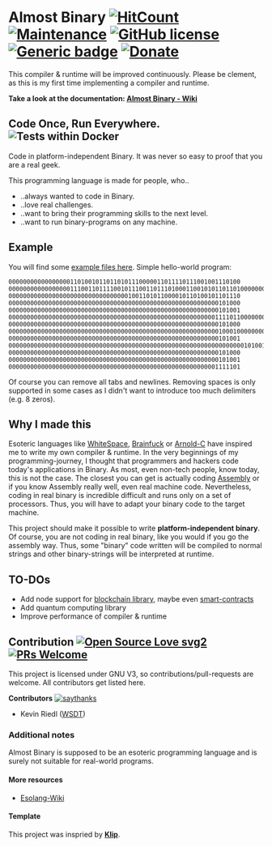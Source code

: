 # Almost Binary [![HitCount](http://hits.dwyl.com/wsdt/AlmostBinary.svg)](http://hits.dwyl.com/wsdt/AlmostBinary) [![Maintenance](https://img.shields.io/badge/Maintained%3F-yes-green.svg)](https://bitbucket.org/lbesson/ansi-colors) [![GitHub license](https://img.shields.io/github/license/wsdt/AlmostBinary.svg)](https://github.com/wsdt/AlmostBinary/blob/master/LICENSE) [![Generic badge](https://img.shields.io/badge/Made%20with-CSharp-37f)](https://docs.microsoft.com/en-us/dotnet/csharp/tour-of-csharp/) [![Donate](https://img.shields.io/badge/Donate-Pay%20me%20a%20coffee-3cf)](https://github.com/wsdt/Global/wiki/Donation)
This compiler & runtime will be improved continuously. Please be clement, as this is my first time implementing a compiler and runtime.

**Take a look at the documentation: [Almost Binary - Wiki](https://github.com/wsdt/AlmostBinary/wiki)**

## Code Once, Run Everywhere. ![Tests within Docker](https://github.com/wsdt/AlmostBinary/workflows/Tests%20within%20Docker/badge.svg)
Code in platform-independent Binary. It was never so easy to proof that you are a real geek. 

This programming language is made for people, who..
- ..always wanted to code in Binary.
- ..love real challenges.
- ..want to bring their programming skills to the next level.
- ..want to run binary-programs on any machine.

## Example
You will find some [example files here](https://github.com/wsdt/AlmostBinary/tree/master/examples).
Simple hello-world program: 

```
0000000000000000011010010110110101110000011011110111001001110100
000000000000000001110011011110010111001101110100011001010110110100000000000000000000000000000000000000000000000000000000000000000110011001110101011011100110001101110100011010010110111101101110
0000000000000000000000000000000001001101011000010110100101101110
0000000000000000000000000000000000000000000000000000000000101000
0000000000000000000000000000000000000000000000000000000000101001
000000000000000000000000000000000000000000000000000000000111101100000000000000000000000000000000000000000000000000000000010100000111001001101001011011100111010001001100011010010110111001100101
0000000000000000000000000000000000000000000000000000000000101000
0000000000000000000000000000000000000000000000000000000000100010000000000000000000000000000000000000000001001000011001010110110001101100011011110010000001010111011011110111001001101100011001000000000000000000000000000000000000000000000000000000000000100010
0000000000000000000000000000000000000000000000000000000000101001
00000000000000000000000000000000000000000000000000000000000000000101001001100101011000010110010001001100011010010110111001100101
0000000000000000000000000000000000000000000000000000000000101000
0000000000000000000000000000000000000000000000000000000000101001
0000000000000000000000000000000000000000000000000000000001111101
```
Of course you can remove all tabs and newlines. Removing spaces is only supported in some cases as I didn't want to introduce too much delimiters (e.g. 8 zeros).

## Why I made this
Esoteric languages like [WhiteSpace](https://esolangs.org/wiki/Whitespace), [Brainfuck](https://esolangs.org/wiki/Brainfuck) or [Arnold-C](https://esolangs.org/wiki/ArnoldC) have inspired me to write my own compiler & runtime. 
In the very beginnings of my programming-journey, I thought that programmers and hackers code today's applications in Binary. As most, even non-tech people, know today, this is not the case.
The closest you can get is actually coding [Assembly](https://en.wikipedia.org/wiki/Assembly_language) or if you know Assembly really well, even real machine code. Nevertheless, coding in real binary is incredible difficult
and runs only on a set of processors. Thus, you will have to adapt your binary code to the target machine. 

This project should make it possible to write **platform-independent binary**. Of course, you are not coding in real binary, like you would if you go the assembly way. 
Thus, some "binary" code written will be compiled to normal strings and other binary-strings will be interpreted at runtime.


## TO-DOs
- Add node support for [blockchain library](https://www.c-sharpcorner.com/article/blockchain-basics-building-a-blockchain-in-net-core/), maybe even [smart-contracts](https://docs.microsoft.com/en-us/archive/msdn-magazine/2019/november/blockchain-programming-smart-contracts-in-csharp)
- Add quantum computing library
- Improve performance of compiler & runtime

## Contribution [![Open Source Love svg2](https://badges.frapsoft.com/os/v2/open-source.svg?v=103)](https://github.com/ellerbrock/open-source-badges/) [![PRs Welcome](https://img.shields.io/badge/PRs-welcome-brightgreen.svg?style=flat-square)](http://makeapullrequest.com)

This project is licensed under GNU V3, so contributions/pull-requests are welcome. All contributors get listed here. 

**Contributors** [![saythanks](https://img.shields.io/badge/say-thanks-ff69b4.svg)](https://saythanks.io/to/kevin.riedl.privat%40gmail.com)
- Kevin Riedl ([WSDT](https://github.com/wsdt))


### Additional notes
Almost Binary is supposed to be an esoteric programming language and is surely not suitable for real-world programs.

#### More resources
- [Esolang-Wiki](https://esolangs.org/wiki/Almost_Binary)

#### Template
This project was inspried by **[Klip](https://github.com/TimeLoad00/Klip)**.
